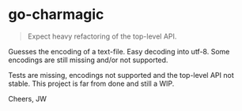 # go-charmagic

> Expect heavy refactoring of the top-level API.

Guesses the encoding of a text-file. Easy decoding into utf-8. 
Some encodings are still missing and/or not supported.

Tests are missing, encodings not supported and the top-level API not stable. This project is far from done and still a WIP.

Cheers,
JW
